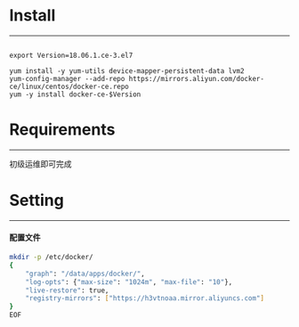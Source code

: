 # Install
---
```shell

export Version=18.06.1.ce-3.el7

yum install -y yum-utils device-mapper-persistent-data lvm2
yum-config-manager --add-repo https://mirrors.aliyun.com/docker-ce/linux/centos/docker-ce.repo
yum -y install docker-ce-$Version
```

# Requirements
---
初级运维即可完成

# Setting
---

#### 配置文件
```bash
mkdir -p /etc/docker/
{
    "graph": "/data/apps/docker/",
    "log-opts": {"max-size": "1024m", "max-file": "10"},
    "live-restore": true,
    "registry-mirrors": ["https://h3vtnoaa.mirror.aliyuncs.com"]
}
EOF
```

